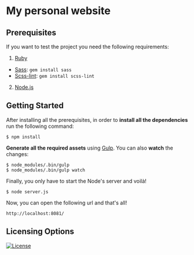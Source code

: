 # My personal website

## Prerequisites
If you want to test the project you need the following requirements:

1. [Ruby][1]
  * [Sass][2]: `gem install sass`
  * [Scss-lint][3]: `gem install scss-lint`
2. [Node.js][4]

## Getting Started
After installing all the prerequisites, in order to **install all the dependencies** run the following command:
```
$ npm install
```

**Generate all the required assets** using [Gulp][5]. You can also **watch** the changes:
```
$ node_modules/.bin/gulp
$ node_modules/.bin/gulp watch
```

Finally, you only have to start the Node's server and voilà!
```
$ node server.js
```

Now, you can open the following url and that's all!
```
http://localhost:8081/
```

## Licensing Options
[![License](https://img.shields.io/badge/license-MIT-408576.svg)](https://github.com/benatespina/benatespina.github.io/blob/master/LICENSE)

[1]: https://www.ruby-lang.org/en/downloads/
[2]: http://sass-lang.com/
[3]: https://github.com/brigade/scss-lint
[4]: https://nodejs.org/download/
[5]: http://gulpjs.com/
